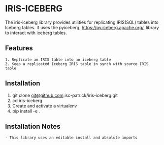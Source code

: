 # IRIS-ICEBERG
The iris-iceberg library provides utilities for replicating IRIS(SQL) tables into Iceberg tables. It uses the pyiceberg, https://py.iceberg.apache.org/, library to interact with iceberg tables.

## Features

    1. Replicate an IRIS table into an iceberg table
    2. Keep a replicated Iceberg IRIS table in synch with source IRIS table


## Installation

1. git clone git@github.com:isc-patrick/iris-iceberg.git
2. cd iris-iceberg
3. Create and activate a virtualenv
4. pip install -e .


## Installation Notes
    - This library uses an editable install and absolute imports
